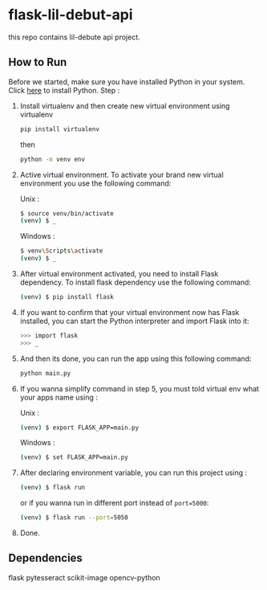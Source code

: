 # flask-lil-debut-api
this repo contains lil-debute api project.

## How to Run
Before we started, make sure you have installed Python in your system. Click [here](https://www.python.org/downloads/) to install Python. 
Step :
1. Install virtualenv and then create new virtual environment using virtualenv
   ```bash
   pip install virtualenv
   ```
   then 
   ```bash
   python -m venv env
   ```
2. Active virtual environment. To activate your brand new virtual environment you use the following command:
   
   Unix :
   ```bash
   $ source venv/bin/activate
   (venv) $ _
   ```
   Windows :
   ```bash
   $ venv\Scripts\activate
   (venv) $ _
   ```
3. After virtual environment activated, you need to install Flask dependency. To install flask dependency use the following command:
   ```bash
   (venv) $ pip install flask
   ```
4. If you want to confirm that your virtual environment now has Flask installed, you can start the Python interpreter and import Flask into it:
   ```bash
   >>> import flask
   >>> _
   ```
5. And then its done, you can run the app using this following command:
   ```bash
   python main.py
   ```
6. If you wanna simplify command in step 5, you must told virtual env what your apps name using :
   
   Unix :
   ```bash
   (venv) $ export FLASK_APP=main.py
   ```
   Windows :
   ```bash
   (venv) $ set FLASK_APP=main.py
   ```
7. After declaring environment variable, you can run this project using :
   ```bash
   (venv) $ flask run
   ```
   or if you wanna run in different port instead of `port=5000`:
   ```bash
   (venv) $ flask run --port=5050
   ```
8. Done.

## Dependencies
flask
pytesseract
scikit-image
opencv-python
   
